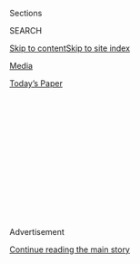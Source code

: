 <div id="app">

<div>

<div>

<div>

<div class="NYTAppHideMasthead css-1q2w90k e1suatyy0">

<div class="section css-ui9rw0 e1suatyy2">

<div class="css-eph4ug er09x8g0">

<div class="css-6n7j50">

</div>

<span class="css-1dv1kvn">Sections</span>

<div class="css-10488qs">

<span class="css-1dv1kvn">SEARCH</span>

</div>

[Skip to content](#site-content)[Skip to site
index](#site-index)

</div>

<div id="masthead-section-label" class="css-1wr3we4 eaxe0e00">

[Media](https://www.nytimes.com/pages/business/media/index.html)

</div>

<div class="css-10698na e1huz5gh0">

</div>

</div>

<div id="masthead-bar-one" class="section hasLinks css-15hmgas e1csuq9d3">

<div class="css-uqyvli e1csuq9d0">

</div>

<div class="css-1uqjmks e1csuq9d1">

</div>

<div class="css-9e9ivx">

[](https://myaccount.nytimes.com/auth/login?response_type=cookie&client_id=vi)

</div>

<div class="css-1bvtpon e1csuq9d2">

[Today’s
Paper](https://www.nytimes.com/section/todayspaper)

</div>

</div>

</div>

</div>

<div data-aria-hidden="false">

<div id="site-content" data-role="main">

<div>

<div class="css-1aor85t" style="opacity:0.000000001;z-index:-1;visibility:hidden">

<div class="css-1hqnpie">

<div class="css-epjblv">

<span class="css-17xtcya">[Media](/pages/business/media/index.html)</span><span class="css-x15j1o">|</span><span class="css-fwqvlz">Who’s
Too Young for an App? Musical.ly Tests the
Limits</span>

</div>

<div class="css-k008qs">

<div class="css-1iwv8en">

<span class="css-18z7m18"></span>

<div>

</div>

</div>

<span class="css-1n6z4y">https://nyti.ms/2cV0DXd</span>

<div class="css-1705lsu">

<div class="css-4xjgmj">

<div class="css-4skfbu" data-role="toolbar" data-aria-label="Social Media Share buttons, Save button, and Comments Panel with current comment count" data-testid="share-tools">

  - 
  - 
  - 
  - 
    
    <div class="css-6n7j50">
    
    </div>

  - 

</div>

</div>

</div>

</div>

</div>

</div>

<div id="NYT_TOP_BANNER_REGION" class="css-13pd83m">

</div>

<div id="top-wrapper" class="css-1sy8kpn">

<div id="top-slug" class="css-l9onyx">

Advertisement

</div>

[Continue reading the main
story](#after-top)

<div class="ad top-wrapper" style="text-align:center;height:100%;display:block;min-height:250px">

<div id="top" class="place-ad" data-position="top" data-size-key="top">

</div>

</div>

<div id="after-top">

</div>

</div>

<div id="sponsor-wrapper" class="css-1hyfx7x">

<div id="sponsor-slug" class="css-19vbshk">

Supported by

</div>

[Continue reading the main
story](#after-sponsor)

<div id="sponsor" class="ad sponsor-wrapper" style="text-align:center;height:100%;display:block">

</div>

<div id="after-sponsor">

</div>

</div>

<div class="css-1vkm6nb ehdk2mb0">

# Who’s Too Young for an App? Musical.ly Tests the Limits

</div>

<div class="css-79elbk" data-testid="photoviewer-wrapper">

<div class="css-z3e15g" data-testid="photoviewer-wrapper-hidden">

</div>

<div class="css-1a48zt4 ehw59r15" data-testid="photoviewer-children">

![<span class="css-16f3y1r e13ogyst0" data-aria-hidden="true">Musical.ly
employees at work at its offices in Shanghai. The app reaches
youngsters, putting it into potential conflict with legislation that is
aimed at safeguarding
children.</span><span class="css-cnj6d5 e1z0qqy90" itemprop="copyrightHolder"><span class="css-1ly73wi e1tej78p0">Credit...</span><span><span>Gilles
Sabrie for The New York
Times</span></span></span>](https://static01.nyt.com/images/2016/09/12/business/12musically-inyt/12musically-inyt-articleLarge.jpg?quality=75&auto=webp&disable=upscale)

</div>

</div>

<div class="css-xt80pu e12qa4dv0">

<div class="css-18e8msd">

<div class="css-vp77d3 epjyd6m0">

<div class="css-1baulvz">

By [<span class="css-1baulvz last-byline" itemprop="name">John
Herrman</span>](https://www.nytimes.com/by/john-herrman)

</div>

</div>

  - Sept. 16,
    2016

  - 
    
    <div class="css-4xjgmj">
    
    <div class="css-d8bdto" data-role="toolbar" data-aria-label="Social Media Share buttons, Save button, and Comments Panel with current comment count" data-testid="share-tools">
    
      - 
      - 
      - 
      - 
        
        <div class="css-6n7j50">
        
        </div>
    
      - 
    
    </div>
    
    </div>

</div>

</div>

<div class="section meteredContent css-1r7ky0e" name="articleBody" itemprop="articleBody">

<div class="css-1fanzo5 StoryBodyCompanionColumn">

<div class="css-53u6y8">

In the folklore of the start-up world, few figures loom larger than the
teenager. Teenagers see the future, set trends and spend money, or
compel parents to spend it for them. Their behavior has become an
obsession for entrepreneurs.

This would seem to bode well for [Musical.ly](http://www.musical.ly/),
an app that is young in every sense of the word. The Shanghai-based
company founded in 2014 claims over 100 million users, most of whom, the
company says, are in the 13-20 age bracket. In August, the company
teamed up with MTV for a promotion tied to the Video Music Awards.

What is striking about the app, though, is how many of its users appear
to be even younger than that. Musical.ly hasn’t just found the coveted
teenage audience — it may have gone lower. And it points to a growing
tension between younger users, technology companies, and the norms and
laws that regulate them both.

The app encourages a youthful audience in subtle and obvious ways. It
lets users create short videos in which they can lip-sync, dance or goof
around to popular songs, movie scenes and other audio sources, and then
post the videos to an Instagram-style feed. Its featured feed includes
stars popular with young listeners, including Ariana Grande and Selena
Gomez, as well as lesser-known talent and social media personalities who
have crossed over from services like Vine. And its tool for posting
videos includes an entire category for songs from Disney films and TV
shows.

</div>

</div>

<div class="css-1fanzo5 StoryBodyCompanionColumn">

<div class="css-53u6y8">

The app does not collect or show the age of its users, but some of its
top-ranked users, whose posts routinely collect millions of likes,
called hearts, appear from their videos and profile photos to be in
grade school. Until recently, the app had a feature that suggested users
to follow based on their location. In New York, that feature revealed a
list composed largely not just of teenagers, but of children.

“This is no question the youngest social network we’ve ever seen,” said
Gary Vaynerchuk, the chief executive of
[VaynerMedia](http://www.vaynermedia.com/ "company's website"), an
advertising agency that focuses on social media. Mr. Vaynerchuk, who has
helped clients produce campaigns for the platform, said he first spotted
the app in the iTunes App Store charts, and through Musical.ly videos
reposted to other services like Instagram.

“I would say that Snapchat and Instagram, they skew a little bit young,”
he said. But with Musical.ly, “you’re talking about first, second, third
grade.”

This puts Musical.ly in a strange position. Websites and online service
operators that target users under 13 must meet federal requirements
regarding the collection and sharing of personal information, which is
defined broadly to include names, photos or videos, or persistent
identifiers, such as user names. The restrictions are part of the
Children’s Online Privacy Protection Rule, often called Coppa, enacted
by the Federal Trade Commission.

Like most social networks that operate in America, Musical.ly says in
its terms of service that it prohibits users under the age of 13. But
the app doesn’t collect age information about its users, a convention
often used by networks that, at least anecdotally, are widely used by
children. (Those networks that do ask for an age, like Facebook, tend to
take the user’s word for it.)

</div>

</div>

<div class="css-1fanzo5 StoryBodyCompanionColumn">

<div class="css-53u6y8">

“The approach taken by most operators is to avoid triggering Coppa — to
claim ignorance,” said Denise G. Tayloe, chief executive of
[Privo](https://privo.com/ "company's website"), a company that assists
online services with Coppa compliance. Enforcement is both difficult and
relatively rare; the rule neither requires social platforms to screen
for age, nor [holds companies
accountable](https://www.ftc.gov/tips-advice/business-center/guidance/complying-coppa-frequently-asked-questions)
for users’ reporting false ages.

According to a spokesman, the F.T.C., as a law enforcement agency,
cannot comment publicly about individual companies. In an email, the
agency said, “We support the development of robust, easy-to-use
mechanisms companies that collect kids’ personal information can use to
seek the parents’
consent.”

<div class="css-79elbk" data-testid="photoviewer-wrapper">

<div class="css-z3e15g" data-testid="photoviewer-wrapper-hidden">

</div>

<div class="css-1a48zt4 ehw59r15" data-testid="photoviewer-children">

<div class="css-zgakxe erfvjey0">

<span class="css-1ly73wi e1tej78p0">Image</span>

<div class="css-zjzyr8">

<div data-testid="lazyimage-container" style="height:258.4222222222222px">

</div>

</div>

</div>

<span class="css-16f3y1r e13ogyst0" data-aria-hidden="true">Alex Zhu, a
founder and co-chief executive of Musical.ly. Like most social networks
that operate in America, Musical.ly’s terms of service prohibit users
under the age of 13. But the app doesn’t collect age information about
its
users.</span><span class="css-cnj6d5 e1z0qqy90" itemprop="copyrightHolder"><span class="css-1ly73wi e1tej78p0">Credit...</span><span>Gilles
Sabrie for The New York Times</span></span>

</div>

</div>

Services that are more openly marketed toward children often stringently
adhere to Coppa’s privacy rules. Vine Kids, for example, is a limited
and largely passive service with no user names or video posting
capabilities; similarly, YouTube Kids is essentially an app full of
streaming children’s programming, walled off from the rest of YouTube’s
ecosystem. In contrast, Musical.ly, like Snapchat or Instagram, is a
full-functioning social network, popular with young people but not
openly marketed to them.

Such discussions about privacy can feel strained against the backdrop of
technological change. The first version of Coppa became law in 1998,
almost a decade before the iPhone was introduced. Last year, the
research firm [Influence
Central](http://influence-central.com/ "company's website") said that,
on average, parents who give their children smartphones do so at age 12.
And once they have a phone, they get apps.

In a study of the law published in 2011 by the academic journal [First
Monday](http://journals.uic.edu/ojs/index.php/fm/article/view/3850/3075 "First Monday article"),
researchers suggested that Coppa created intractable issues. To remain
compliant, tech companies either cut off young users or claimed
ignorance of their presence, while parents, for whom the law is meant to
provide guidance and comfort, often ended up helping their children
circumvent sign-up rules. Increasing the current style of enforcement,
the report concluded, would only encourage firms to “focus on denying
access rather than providing privacy protection or cooperating with
parents.”

In short, children are using their smartphones much like the rest of us,
whether or not they are comprehensively addressed by regulations or by
broader cultural conventions.

</div>

</div>

<div class="css-1fanzo5 StoryBodyCompanionColumn">

<div class="css-53u6y8">

Alex Hofmann, president of Musical.ly, said the company tries to be
mindful of its popularity with younger users. “One of the differences to
other apps,” he said, “is that we don’t only talk to the musers” — the
company’s term for users — “we talk to the parents.”

He keeps close counsel with a network of a few dozen top users, and some
of their families, and frequently asks for feedback from both regarding
everything from user safety to new features. (The company’s support page
contains an [entire section](http://musicallyapp.tumblr.com/parents)
directed toward parents — one that notes the app is “intended for 13+
only.”)

Ultimately, Mr. Hofmann said, he expects the app to diversify its
audience. “We really see ourselves as a real social network, and as a
network for different age groups,” he said.

For now, the company will have to navigate a peculiar if widely envied
situation — capitalizing on its apparent popularity with an audience
that it cannot fully acknowledge, watched over by wary but increasingly
complicit parents.

“A year ago, there was basically nobody who was 40 years old on
Snapchat,” Mr. Vaynerchuk said. “If Musical.ly can hold on, they will
age up.”

Asked whether an app attracting such a young audience might be a
liability, he cast the matter of children using social apps less as an
argument than as an inevitability. Children are using these apps, he
said. And besides, in the beginning, it was the children who chose
Musical.ly, not the other way around.

What remains to be seen, he said, is whether any particular service is
too much, too soon — something that is largely out of the company’s
hands.

“There’s no campaign, there’s no money to be thrown at it, it will just
become something you get used to,” Mr. Vaynerchuk said. “There’s nothing
to address. This is about social norms.”

</div>

</div>

</div>

<div>

</div>

<div>

</div>

<div>

</div>

<div>

<div id="bottom-wrapper" class="css-1ede5it">

<div id="bottom-slug" class="css-l9onyx">

Advertisement

</div>

[Continue reading the main
story](#after-bottom)

<div id="bottom" class="ad bottom-wrapper" style="text-align:center;height:100%;display:block;min-height:90px">

</div>

<div id="after-bottom">

</div>

</div>

</div>

</div>

</div>

## Site Index

<div>

</div>

## Site Information Navigation

  - [© <span>2020</span> <span>The New York Times
    Company</span>](https://help.nytimes.com/hc/en-us/articles/115014792127-Copyright-notice)

<!-- end list -->

  - [NYTCo](https://www.nytco.com/)
  - [Contact
    Us](https://help.nytimes.com/hc/en-us/articles/115015385887-Contact-Us)
  - [Work with us](https://www.nytco.com/careers/)
  - [Advertise](https://nytmediakit.com/)
  - [T Brand Studio](http://www.tbrandstudio.com/)
  - [Your Ad
    Choices](https://www.nytimes.com/privacy/cookie-policy#how-do-i-manage-trackers)
  - [Privacy](https://www.nytimes.com/privacy)
  - [Terms of
    Service](https://help.nytimes.com/hc/en-us/articles/115014893428-Terms-of-service)
  - [Terms of
    Sale](https://help.nytimes.com/hc/en-us/articles/115014893968-Terms-of-sale)
  - [Site
    Map](https://spiderbites.nytimes.com)
  - [Help](https://help.nytimes.com/hc/en-us)
  - [Subscriptions](https://www.nytimes.com/subscription?campaignId=37WXW)

</div>

</div>

</div>

</div>
